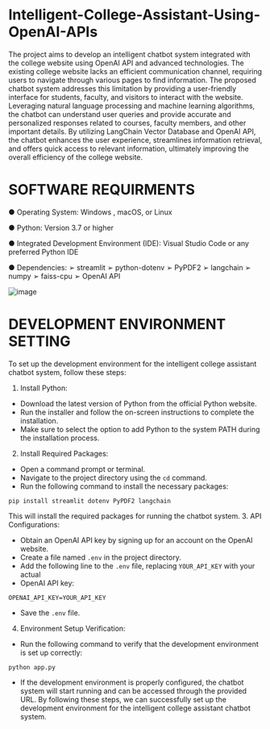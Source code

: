 # Intelligent-College-Assistant-Using-OpenAI-APIs
The project aims to develop an intelligent chatbot system integrated with the college website using OpenAI API and advanced technologies. The existing college website lacks an efficient communication channel, requiring users to navigate through various pages to find information. The proposed chatbot system addresses this limitation by providing a user-friendly interface for students, faculty, and visitors to interact with the website. Leveraging natural language processing and machine learning algorithms, the chatbot can understand user queries and provide accurate and personalized responses related to courses, faculty members, and other important details. By utilizing LangChain Vector Database and OpenAI API, the chatbot enhances the user experience, streamlines information retrieval, and offers quick access to relevant information, ultimately improving the overall efficiency of the college website.

# SOFTWARE REQUIRMENTS
  ●	Operating System: Windows , macOS, or Linux
  
  ●	Python: Version 3.7 or higher
  
  ●	Integrated Development Environment (IDE): Visual Studio Code or any preferred Python IDE
  
  ●	Dependencies:
      ➢	streamlit
      ➢	python-dotenv
      ➢	PyPDF2
      ➢	langchain
      ➢	numpy
      ➢	faiss-cpu
      ➢	OpenAI API

![image](https://github.com/Karthikeya2302/Intelligent-College-Assistant-Using-OpenAI-APIs/assets/130597328/c72fb0fd-bf8b-49cc-9aa3-8a6edba198f8)

# DEVELOPMENT ENVIRONMENT SETTING
To set up the development environment for the intelligent college assistant chatbot 
system, follow these steps:
1. Install Python:
 - Download the latest version of Python from the official Python website.
 - Run the installer and follow the on-screen instructions to complete the installation.
 - Make sure to select the option to add Python to the system PATH during the installation 
process.
2. Install Required Packages:
 - Open a command prompt or terminal.
 - Navigate to the project directory using the `cd` command.
 - Run the following command to install the necessary packages:
 ```
 pip install streamlit dotenv PyPDF2 langchain
 ```
 This will install the required packages for running the chatbot system.
3. API Configurations:
 - Obtain an OpenAI API key by signing up for an account on the OpenAI website.
 - Create a file named `.env` in the project directory.
 - Add the following line to the `.env` file, replacing `YOUR_API_KEY` with your actual
 - OpenAI API key:
 ```
OPENAI_API_KEY=YOUR_API_KEY
 ```
 - Save the `.env` file.
4. Environment Setup Verification:
 - Run the following command to verify that the development environment is set up correctly:
 ```
 python app.py
 ```
 - If the development environment is properly configured, the chatbot system will start 
running and can be accessed through the provided URL.
By following these steps, we can successfully set up the development environment for the 
intelligent college assistant chatbot system.

